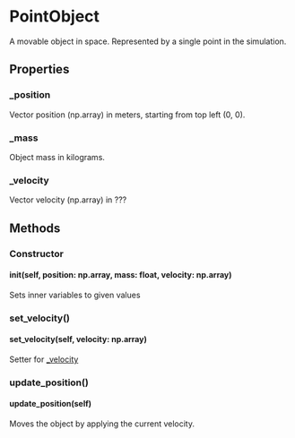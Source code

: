 # PointObject
A movable object in space. Represented by a single point in the simulation.


## Properties
### _position
Vector position (np.array) in meters, starting from top left (0, 0).

### _mass
Object mass in kilograms.

### _velocity
Vector velocity (np.array) in ???


## Methods
### Constructor
#### __init__(self, position: np.array, mass: float, velocity: np.array)
Sets inner variables to given values

### set_velocity()
#### set_velocity(self, velocity: np.array)
Setter for [_velocity](#_velocity)

### update_position()
#### update_position(self)
Moves the object by applying the current velocity.